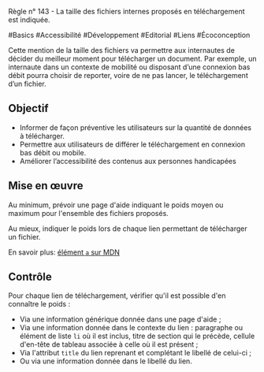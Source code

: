 
Règle n° 143  - La taille des fichiers internes proposés en téléchargement est indiquée.

#Basics #Accessibilité #Développement #Editorial #Liens #Écoconception

Cette mention de la taille des fichiers va permettre aux internautes de décider du meilleur moment pour télécharger un document. Par exemple, un internaute dans un contexte de mobilité ou disposant d’une connexion bas débit pourra choisir de reporter, voire de ne pas lancer, le téléchargement d’un fichier.

Objectif
--------

*   Informer de façon préventive les utilisateurs sur la quantité de données à télécharger.
*   Permettre aux utilisateurs de différer le téléchargement en connexion bas débit ou mobile.
*   Améliorer l’accessibilité des contenus aux personnes handicapées

Mise en œuvre
-------------

Au minimum, prévoir une page d'aide indiquant le poids moyen ou maximum pour l'ensemble des fichiers proposés.

Au mieux, indiquer le poids lors de chaque lien permettant de télécharger un fichier.

En savoir plus: [élément `a` sur MDN](https://developer.mozilla.org/fr/docs/Web/HTML/Element/a)

Contrôle
--------

Pour chaque lien de téléchargement, vérifier qu'il est possible d'en connaître le poids :

*   Via une information générique donnée dans une page d'aide ;
*   Via une information donnée dans le contexte du lien : paragraphe ou élément de liste `li` où il est inclus, titre de section qui le précède, cellule d'en-tête de tableau associée à celle où il est présent ;
*   Via l'attribut `title` du lien reprenant et complétant le libellé de celui-ci ;
*   Ou via une information donnée dans le libellé du lien.
